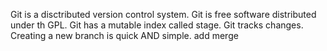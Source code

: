Git is a disctributed version control system.
Git is free software distributed under th GPL.
Git has a mutable index called stage.
Git tracks changes.
Creating a new branch is quick AND simple.
add merge
